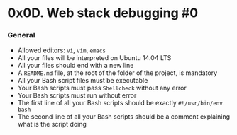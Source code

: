 # 0x0D. Web stack debugging #0

### General

-   Allowed editors: `vi`, `vim`, `emacs`
-   All your files will be interpreted on Ubuntu 14.04 LTS
-   All your files should end with a new line
-   A `README.md` file, at the root of the folder of the project, is mandatory
-   All your Bash script files must be executable
-   Your Bash scripts must pass `Shellcheck` without any error
-   Your Bash scripts must run without error
-   The first line of all your Bash scripts should be exactly `#!/usr/bin/env bash`
-   The second line of all your Bash scripts should be a comment explaining what is the script doing
